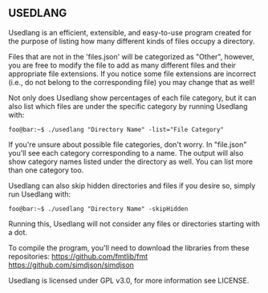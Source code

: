 USEDLANG
---------------

Usedlang is an efficient, extensible, and easy-to-use program created for the purpose of listing how many different kinds of files occupy a directory. 

Files that are not in the 'files.json' will be categorized as "Other", however, you are free to modify the file to add as many different files and their appropriate file extensions. If you notice some file extensions are incorrect (i.e., do not belong to the corresponding file) you may change that as well!

Not only does Usedlang show percentages of each file category, but it can also list which files are under the specific category by running Usedlang with:
```shell
foo@bar:~$ ./usedlang "Directory Name" -list="File Category"
```
If you're unsure about possible file categories, don't worry. In "file.json" you'll see each category corresponding to a name. The output will also show category names listed under the directory as well. You can list more than one category too.

Usedlang can also skip hidden directories and files if you desire so, simply run Usedlang with:
```shell
foo@bar:~$ ./usedlang "Directory Name" -skipHidden
```

Running this, Usedlang will not consider any files or directories starting with a dot.

To compile the program, you'll need to download the libraries from these repositories:
  https://github.com/fmtlib/fmt
  https://github.com/simdjson/simdjson

Usedlang is licensed under GPL v3.0, for more information see LICENSE.
